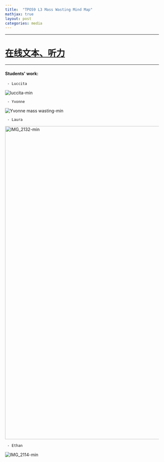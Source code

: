 ```yaml
---
title:  "TPO59 L3 Mass Wasting Mind Map"
mathjax: true
layout: post
categories: media
---
```



---

# [在线文本、听力](https://t.weixue100.com/toefl/listening/62004.html) 



<div class="markmap-container">
<div class="markmap">
<script type="text/template">

# TPO59_L3_Mass Wasting<br>TPO59_L2_块体运动

## Introduction to Mass Wasting<br>块体运动介绍
- Mass wasting refers to geological movements of land, including various forms such as landslides and rock falls.<br>块体运动指的是土地的地质移动，包括各种形式，如滑坡和岩石坠落。
- Phenomena like landslides can be dramatic, moving at speeds up to 300 kilometers per hour.<br>像滑坡这样的现象可能非常戏剧性，其移动速度可达每小时300公里。

## Creep: A Common Type of Mass Wasting<br>蠕变：一种常见的块体运动
- Creep is a prevalent form of mass wasting, especially on gentle hills or slopes.<br>蠕变是一种普遍的块体运动形式，尤其是在缓和的山丘或斜坡上。
- It is a slow process, with soil moving only a few centimeters to a meter downhill annually.<br>这是一个缓慢的过程，土壤每年只向下移动几厘米到一米。
- Causes:<br>原因：
  - Primarily driven by gravity.<br>主要由重力驱动。
  - Water plays a significant role in movement.<br>水在运动中起着重要作用。
- Mechanism:<br>机制：
  - Occurs through freeze-thaw cycles.<br>通过冻融循环发生。
  - Soil expands when frozen and contracts upon thawing, moving slightly downhill due to gravity.<br>土壤在冻结时膨胀，在解冻时收缩，由于重力作用略微向下移动。
- Evidence:<br>证据：
  - Manifested in curved trees or tilted fences over years.<br>多年来表现在弯曲的树木或倾斜的栅栏上。

## Solifluction: Mass Wasting in Permafrost Areas<br>溶蚀流：永久冻土区的块体运动
- Similar to creep but occurs in regions with permafrost.<br>与蠕变相似，但发生在有永久冻土的地区。
- Soil moves uniformly down the slope as one large mass.<br>土壤作为一个大块均匀地沿斜坡向下移动。
- Mechanism:<br>机制：
  - Top layer of soil thaws in summer, becomes saturated with water, and moves over the still-frozen ground beneath.<br>夏季顶层土壤解冻，变得饱和水分，并在下面仍然冻结的地面上移动。
- Example:<br>示例：
  - Stumps from the 1940s in Spitsbergen, Norway, show visible effects of solifluction.<br>挪威斯匹茨卑尔根岛1940年代的树桩显示了溶蚀流的可见效应。

## Factors Influencing Mass Wasting<br>影响块体运动的因素
- Primarily a function of slope, gravity, and water.<br>主要是斜坡、重力和水的功能。
- In Spitsbergen, the rate of solifluction varies due to snow being blown off slopes, reducing the amount of thawed soil.<br>在斯匹茨卑尔根岛，由于雪被吹离斜坡，减少了融化土壤的数量，溶蚀流的速率有所不同。

## Building Considerations on Slopes and Permafrost<br>在斜坡和永久冻土上建造的考虑
- Building on hills can be risky but is feasible with slope stabilization techniques.<br>在山丘上建造可能有风险，但通过斜坡稳定技术是可行的。
- Building directly on permafrost, especially slopes, is discouraged.<br>不鼓励直接在永久冻土上，尤其是斜坡上建造。
- Recommendations for construction on permafrost:<br>在永久冻土上建造的建议：
  - Use posts to elevate buildings to prevent overheating the surface.<br>使用柱子抬高建筑物以防止表面过热。
  - Allows freezing air to flow under the structure, keeping permafrost intact.<br>允许冷冻空气流过结构下方，保持永久冻土完整。
  - Heating permafrost can accelerate mass wasting processes, leading to slides or flows.<br>加热永久冻土可以加速块体运动过程，导致滑动或流动。



</script>
</div>
</div>

---


#### Students' work:

     - Luccita 
     
![luccita-min](https://user-images.githubusercontent.com/105401427/230547417-9cb870ff-1c0b-4bbc-950d-a4f346a07000.JPG)

     - Yvonne
     
![Yvonne mass wasting-min](https://user-images.githubusercontent.com/105401427/230042912-58ed5089-e945-4470-9486-64ded89b0408.jpeg)

     - Laura 
     
<img width="1027" alt="IMG_2132-min" src="https://user-images.githubusercontent.com/105401427/230043422-5e6a3cb0-279c-4afa-8321-12d99d3c1231.PNG">

     - Ethan 
     
![IMG_2114-min](https://user-images.githubusercontent.com/105401427/230044232-eacebed5-cf6d-4e10-8c30-6f8ce4f3302a.JPG)
